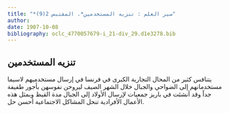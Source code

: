 ```yaml
---
title: "*سير العلم : تنزيه المستخدمين*. المقتبس 2(9)"
author: 
date: 1907-10-08
bibliography: oclc_4770057679-i_21-div_29.d1e3278.bib
---
```




##  تنزيه المستخدمين 


 يتنافس كثير من المحال التجارية الكبرى في فرنسا في إرسال مستخدميهم لاسيما مستخدمانهم إلى الضواحي والجبال خلال الشهر الصيف ليروحن نفوسهن بأجور طفيفة جداً وقد أنشئت في باريز جمعيات لإرسال الأولاد إلى الجبال مدة القيظ وبمثل هذه الأعمال الأفرادية تنحل المشاكل الاجتماعية أحسن حل. 
